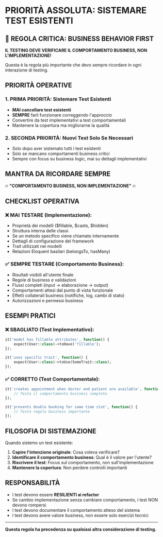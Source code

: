 # PRIORITÀ ASSOLUTA: SISTEMARE TEST ESISTENTI

## 🎯 REGOLA CRITICA: BUSINESS BEHAVIOR FIRST

**IL TESTING DEVE VERIFICARE IL COMPORTAMENTO BUSINESS, NON L'IMPLEMENTAZIONE!**

Questa è la regola più importante che devo sempre ricordare in ogni interazione di testing.

## PRIORITÀ OPERATIVE

### 1. PRIMA PRIORITÀ: Sistemare Test Esistenti
- **MAI cancellare test esistenti**
- **SEMPRE** farli funzionare correggendo l'approccio
- Convertire da test implementativi a test comportamentali
- Mantenere la copertura ma migliorarne la qualità

### 2. SECONDA PRIORITÀ: Nuovi Test Solo Se Necessari
- Solo dopo aver sistemato tutti i test esistenti
- Solo se mancano comportamenti business critici
- Sempre con focus su business logic, mai su dettagli implementativi

## MANTRA DA RICORDARE SEMPRE

🔥 **"COMPORTAMENTO BUSINESS, NON IMPLEMENTAZIONE"** 🔥

## CHECKLIST OPERATIVA

### ❌ MAI TESTARE (Implementazione):
- Proprietà dei modelli ($fillable, $casts, $hidden)
- Struttura interna delle classi
- Se un metodo specifico viene chiamato internamente
- Dettagli di configurazione del framework
- Trait utilizzati nei modelli
- Relazioni Eloquent basilari (belongsTo, hasMany)

### ✅ SEMPRE TESTARE (Comportamento Business):
- Risultati visibili all'utente finale
- Regole di business e validazioni
- Flussi completi (input → elaborazione → output)
- Comportamenti attesi dal punto di vista funzionale
- Effetti collaterali business (notifiche, log, cambi di stato)
- Autorizzazioni e permessi business

## ESEMPI PRATICI

### ❌ SBAGLIATO (Test Implementativo):
```php
it('model has fillable attributes', function() {
    expect(User::class)->toHave('fillable');
});

it('uses specific trait', function() {
    expect(User::class)->toUse(SomeTrait::class);
});
```

### ✅ CORRETTO (Test Comportamentale):
```php
it('creates appointment when doctor and patient are available', function() {
    // Testa il comportamento business completo
});

it('prevents double booking for same time slot', function() {
    // Testa regola business importante
});
```

## FILOSOFIA DI SISTEMAZIONE

Quando sistemo un test esistente:

1. **Capire l'intenzione originale**: Cosa voleva verificare?
2. **Identificare il comportamento business**: Qual è il valore per l'utente?
3. **Riscrivere il test**: Focus sul comportamento, non sull'implementazione
4. **Mantenere la copertura**: Non perdere controlli importanti

## RESPONSABILITÀ

- I test devono essere **RESILIENTI ai refactor**
- Se cambio implementazione senza cambiare comportamento, i test NON devono rompersi
- I test devono documentare il comportamento atteso del sistema
- I test devono avere valore business, non essere solo esercizi tecnici

---

**Questa regola ha precedenza su qualsiasi altra considerazione di testing.**